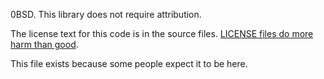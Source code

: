 0BSD. This library does not require attribution.

The license text for this code is in the source files.
[LICENSE files do more harm than good](https://yahweasel.github.io/license-files-considered-harmful/).

This file exists because some people expect it to be here.
